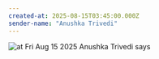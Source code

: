 ```yaml
---
created-at: 2025-08-15T03:45:00.000Z
sender-name: "Anushka Trivedi"
---
```


![at Fri Aug 15 2025 Anushka Trivedi says](/messages/images/IMG-20250815-WA0010.jpg)

